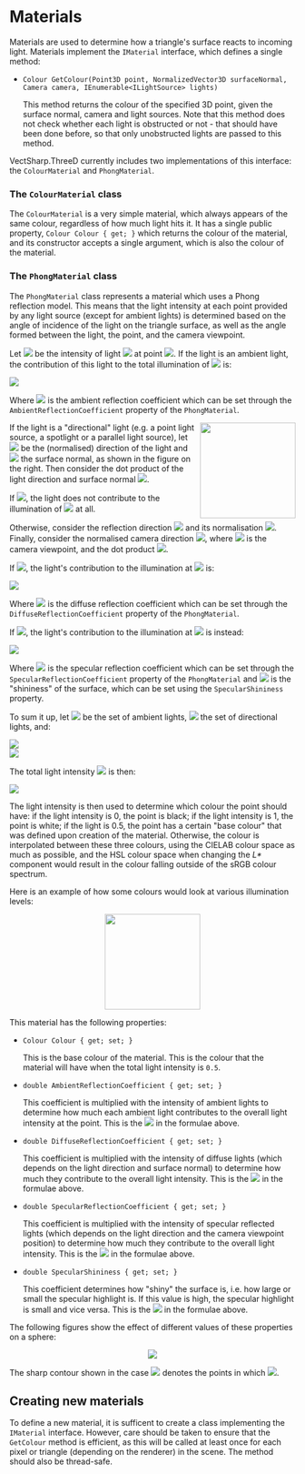 # Materials

Materials are used to determine how a triangle's surface reacts to incoming light. Materials implement the `IMaterial` interface, which defines a single method:

* `Colour GetColour(Point3D point, NormalizedVector3D surfaceNormal, Camera camera, IEnumerable<ILightSource> lights)`

    This method returns the colour of the specified 3D point, given the surface normal, camera and light sources. Note that this method does not check whether each light is obstructed or not - that should have been done before, so that only unobstructed lights are passed to this method.

VectSharp.ThreeD currently includes two implementations of this interface: the `ColourMaterial` and `PhongMaterial`.

### The `ColourMaterial` class

The `ColourMaterial` is a very simple material, which always appears of the same colour, regardless of how much light hits it. It has a single public property, `Colour Colour { get; }` which returns the colour of the material, and its constructor accepts a single argument, which is also the colour of the material.

### The `PhongMaterial` class

The `PhongMaterial` class represents a material which uses a Phong reflection model. This means that the light intensity at each point provided by any light source (except for ambient lights) is determined based on the angle of incidence of the light on the triangle surface, as well as the angle formed between the light, the point, and the camera viewpoint.

Let <img src="https://render.githubusercontent.com/render/math?math=i_l\left(\boldsymbol{p}\right)"> be the intensity of light <img src="https://render.githubusercontent.com/render/math?math=l"> at point <img src="https://render.githubusercontent.com/render/math?math=\boldsymbol{p}">. If the light is an ambient light, the contribution of this light to the total illumination of <img src="https://render.githubusercontent.com/render/math?math=\boldsymbol{p}"> is:

<img src="https://render.githubusercontent.com/render/math?math=k_a \cdot i_l\left(\boldsymbol{p}\right)" align="center">

Where <img src="https://render.githubusercontent.com/render/math?math=k_a \geq 0"> is the ambient reflection coefficient which can be set through the `AmbientReflectionCoefficient` property of the `PhongMaterial`.

<img src="images/PhongReflection.svg" align="right" style="height: 12em" height="168">

If the light is a "directional" light (e.g. a point light source, a spotlight or a parallel light source), let <img src="https://render.githubusercontent.com/render/math?math=\boldsymbol{\hat{E}}_l \left (\boldsymbol{p} \right)"> be the (normalised) direction of the light and <img src="https://render.githubusercontent.com/render/math?math=\boldsymbol{\hat{N}} \left (\boldsymbol{p} \right)"> the surface normal, as shown in the figure on the right. Then consider the dot product of the light direction and surface normal <img src="https://render.githubusercontent.com/render/math?math=t=\boldsymbol{\hat{E}}_l \left (\boldsymbol{p} \right) \cdot \boldsymbol{\hat{N}} \left (\boldsymbol{p} \right)">.


If <img src="https://render.githubusercontent.com/render/math?math=t \leq 0">, the light does not contribute to the illumination of <img src="https://render.githubusercontent.com/render/math?math=\boldsymbol{p}"> at all.

Otherwise, consider the reflection direction <img src="https://render.githubusercontent.com/render/math?math=\boldsymbol{R}=\boldsymbol{\hat{E}}_l\left(\boldsymbol{p}\right) - 2t\cdot\boldsymbol{\hat{N}} \left (\boldsymbol{p} \right)"> and its normalisation <img src="https://render.githubusercontent.com/render/math?math=\boldsymbol{\hat{R}}=\frac{\boldsymbol{R}}{\left | \boldsymbol{R} \right |}">. Finally, consider the normalised camera direction <img src="https://render.githubusercontent.com/render/math?math=\boldsymbol{\hat{C}}=\frac{\boldsymbol{c} - \boldsymbol{p}}{\left | \boldsymbol{c} - \boldsymbol{p} \right |}">, where <img src="https://render.githubusercontent.com/render/math?math=\boldsymbol{c}"> is the camera viewpoint, and the dot product <img src="https://render.githubusercontent.com/render/math?math=s=\boldsymbol{\hat{R}}\cdot\boldsymbol{\hat{C}}">. 

If <img src="https://render.githubusercontent.com/render/math?math=s \leq 0">, the light's contribution to the illumination at <img src="https://render.githubusercontent.com/render/math?math=\boldsymbol{p}"> is:

<img src="https://render.githubusercontent.com/render/math?math=k_d \cdot t \cdot i_l\left(\boldsymbol{p}\right)" align="center">

Where <img src="https://render.githubusercontent.com/render/math?math=k_d \geq 0"> is the diffuse reflection coefficient which can be set through the `DiffuseReflectionCoefficient` property of the `PhongMaterial`.

If <img src="https://render.githubusercontent.com/render/math?math=s>0">, the light's contribution to the illumination at <img src="https://render.githubusercontent.com/render/math?math=\boldsymbol{p}"> is instead:

<img src="https://render.githubusercontent.com/render/math?math=\left (k_d \cdot t  %2B k_s \cdot s^\gamma \right ) \cdot i_l\left(\boldsymbol{p}\right)" align="center">

Where <img src="https://render.githubusercontent.com/render/math?math=k_s \geq 0"> is the specular reflection coefficient which can be set through the `SpecularReflectionCoefficient` property of the `PhongMaterial` and <img src="https://render.githubusercontent.com/render/math?math=\gamma \geq 0"> is the "shininess" of the surface, which can be set using the `SpecularShininess` property.

To sum it up, let <img src="https://render.githubusercontent.com/render/math?math=A"> be the set of ambient lights, <img src="https://render.githubusercontent.com/render/math?math=D"> the set of directional lights, and:

<img src="https://render.githubusercontent.com/render/math?math=T=\left \{ \begin{array}{ll} t %26 \mathrm{if} \  t > 0 \\ 0 %26 \mathrm{otherwise} \end{array} \right .">
<br />
<img src="https://render.githubusercontent.com/render/math?math=S=\left \{ \begin{array}{ll} s %26 \mathrm{if} \  t > 0 \ \ \mathrm{and} \ \ s > 0 \\ 0 %26 \mathrm{otherwise} \end{array} \right .">

The total light intensity <img src="https://render.githubusercontent.com/render/math?math=I\left(\boldsymbol{p}\right)"> is then:

<img src="https://render.githubusercontent.com/render/math?math=I\left(\boldsymbol{p}\right) = k_a \cdot \underset{l \in A}{\sum} i_l \left(\boldsymbol{p}\right) %2B \underset{l \in D}{\sum} \left (k_d \cdot T  %2B k_s \cdot S^\gamma \right ) \cdot i_l\left(\boldsymbol{p}\right)&mode=display" align="center">

The light intensity is then used to determine which colour the point should have: if the light intensity is 0, the point is black; if the light intensity is 1, the point is white; if the light is 0.5, the point has a certain "base colour" that was defined upon creation of the material. Otherwise, the colour is interpolated between these three colours, using the CIELAB colour space as much as possible, and the HSL colour space when changing the _L*_ component would result in the colour falling outside of the sRGB colour spectrum.

Here is an example of how some colours would look at various illumination levels:

<p align="center">
    <img src="images/ColourPreview.svg" align="center" style="height:12em" height="168">
</p>

This material has the following properties:

* `Colour Colour { get; set; }`

    This is the base colour of the material. This is the colour that the material will have when the total light intensity is `0.5`.

* `double AmbientReflectionCoefficient { get; set; }`

    This coefficient is multiplied with the intensity of ambient lights to determine how much each ambient light contributes to the overall light intensity at the point. This is the <img src="https://render.githubusercontent.com/render/math?math=k_a"> in the formulae above.

* `double DiffuseReflectionCoefficient { get; set; }`

    This coefficient is multiplied with the intensity of diffuse lights (which depends on the light direction and surface normal) to determine how much they contribute to the overall light intensity. This is the <img src="https://render.githubusercontent.com/render/math?math=k_d"> in the formulae above.

* `double SpecularReflectionCoefficient { get; set; }`

    This coefficient is multiplied with the intensity of specular reflected lights (which depends on the light direction and the camera viewpoint position) to determine how much they contribute to the overall light intensity. This is the <img src="https://render.githubusercontent.com/render/math?math=k_s"> in the formulae above.

* `double SpecularShininess { get; set; }`

    This coefficient determines how "shiny" the surface is, i.e. how large or small the specular highlight is. If this value is high, the specular highlight is small and vice versa. This is the <img src="https://render.githubusercontent.com/render/math?math=\gamma"> in the formulae above.

The following figures show the effect of different values of these properties on a sphere:

<p align="center">
    <img src="images/PhongParameters.svg" align="center">
</p>

The sharp contour shown in the case <img src="https://render.githubusercontent.com/render/math?math=k_a=k_s=k_d=1,\ \gamma=0"> denotes the points in which <img src="https://render.githubusercontent.com/render/math?math=s=0">.

## Creating new materials

To define a new material, it is sufficent to create a class implementing the `IMaterial` interface. However, care should be taken to ensure that the `GetColour` method is efficient, as this will be called at least once for each pixel or triangle (depending on the renderer) in the scene. The method should also be thread-safe.